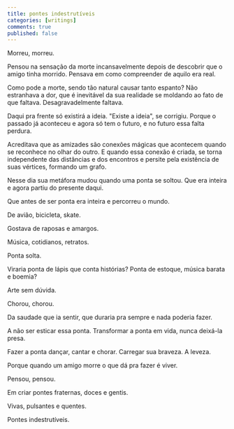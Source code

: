 ```yaml
---
title: pontes indestrutíveis
categories: [writings]
comments: true
published: false
---
```


Morreu, morreu.

Pensou na sensação da morte incansavelmente depois de descobrir que o amigo tinha morrido. Pensava em como compreender de aquilo era real. 

Como pode a morte, sendo tão natural causar tanto espanto? Não estranhava a dor, que é inevitável da sua realidade se moldando ao fato de que faltava. Desagravadelmente faltava. 

Daqui pra frente só existirá a ideia. "Existe a ideia", se corrigiu. Porque o passado já aconteceu e agora só tem o futuro, e no futuro essa falta perdura.

Acreditava que as amizades são conexões mágicas que acontecem quando se reconhece no olhar do outro. E quando essa conexão é criada, se torna independente das distâncias e dos encontros e persite pela existência de suas vértices, formando um grafo.

Nesse dia sua metáfora mudou quando uma ponta se soltou. Que era inteira e agora partiu do presente daqui. 

Que antes de ser ponta era inteira e percorreu o mundo.

De avião, bicicleta, skate. 

Gostava de raposas e amargos. 

Música, cotidianos, retratos.

Ponta solta. 

Viraria ponta de lápis que conta histórias? Ponta de estoque, música barata e boemia? 

Arte sem dúvida.

Chorou, chorou.

Da saudade que ia sentir, que duraria pra sempre e nada poderia fazer. 

A não ser esticar essa ponta. Transformar a ponta em vida, nunca deixá-la presa.

Fazer a ponta dançar, cantar e chorar. Carregar sua braveza. A leveza. 

Porque quando um amigo morre o que dá pra fazer é viver. 

Pensou, pensou.

Em criar pontes fraternas, doces e gentis. 

Vivas, pulsantes e quentes.

Pontes indestrutíveis.